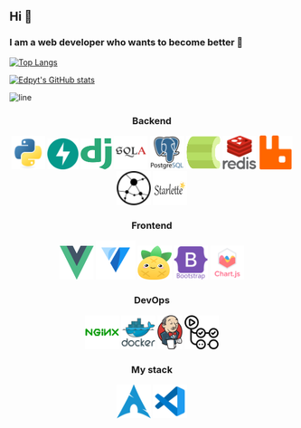 ## Hi 👋

### I am a web developer who wants to become better 🎯

[![Top Langs](https://github-readme-stats.vercel.app/api/top-langs/?username=edpyt&layout=compact)](https://github.com/edpyt/github-readme-stats)

[![Edpyt's GitHub stats](https://github-readme-stats.vercel.app/api?username=edpyt)](https://github.com/edpyt/github-readme-stats)


![line](https://capsule-render.vercel.app/api?type=rect&color=gradient&height=1)


<h3 align="center">Backend</h3>

<div align="center">
    <img alt="python" src="assets/backend/python-original.svg" width="60" height="60"/>
    <img alt="fastapi" src="assets/backend/fastapi.svg" width="55" height="55"/>
    <img alt="django" src="assets/backend/django.svg" width="55" height="55"/>
    <img alt="sqlalchemy" src="assets/backend/sqlalchemy.svg" width="60" height="60"/>
    <img alt="postgresql" src="assets/backend/postgresql.svg" width="60" height="60"/>
    <img alt="celery" src="assets/backend/celery.svg" width="60" height="60"/>
    <img alt="redis" src="assets/backend/redis.svg" width="60" height="60"/>
    <img alt="rabbitmq" src="assets/backend/rabbitmq.svg" width="60" height="60"/>
    <img alt="aiohttp" src="assets/backend/aiohttp.svg" width="60" height="60"/>
    <img alt="starlette" src="assets/backend/starlette.svg" width="60" height="60"/>
</div>


<h3 align="center">Frontend</h3>

<div align="center">
    <img alt="vue" src="assets/frontend/vue.svg" width="60" height="60"/>
    <img alt="vuetify" src="assets/frontend/vuetify.svg" width="70" height="70"/>
    <img alt="pinia" src="assets/frontend/pinia.svg" width="60" height="60"/>
    <img alt="bootstrap" src="assets/frontend/bootstrap.svg" width="60" height="60"/>
    <img alt="chartjs" src="assets/frontend/chartjs.svg" width="60" height="60"/>
    
</div>


<h3 align="center">DevOps</h3>

<div align="center">
    <img alt="nginx" src="assets/devops/nginx.svg" width="60" height="60"/>
    <img alt="docker" src="assets/devops/docker.svg" width="60" height="60"/>
    <img alt="jenkins" src="assets/devops/jenkins.svg" height="60"/>
    <img alt="githubactions" src="assets/devops/actions.svg" width="60" height="60"/>
</div>

<h3 align="center">My stack</h3>

<div align="center">
    <img alt="iusearchbtw" src="assets/stack/arch.svg" width="60" height="60"/>
    <img alt="vscode" src="assets/stack/vscode.svg" width="60" height="60"/>
</div>



<!-- <div align="center">
    <img alt="python" src="assets/backend/python-original.svg" width="60" height="60"/>
    <img alt="fastapi" src="assets/technologies/backend/fastapi-1.svg" width="55" height="55"/>
    <img src="assets/technologies/backend/django.svg" alt="django" width="50" height="50"/> 
    <img src="assets/technologies/backend/nodejs-original-wordmark.svg" alt="nodejs" width="60" height="60"/>
    <img src="assets/technologies/backend/postgresql-original-wordmark.svg" alt="postgresql" width="60" height="60"/>   
    <img src="assets/technologies/backend/redis-original-wordmark.svg" alt="redis" width="60" height="60"/>
    <img src="assets/technologies/backend/nginx-original.svg" alt="nginx" width="60" height="60"/>
    <img src="assets/technologies/backend/aiohttp-plain.svg" alt="aiohttp" width="60" height="60">
    <img src="assets/technologies/backend/SQLAlchemy.svg" alt="sqlalchemy" width="60" height="60">
</div> -->
